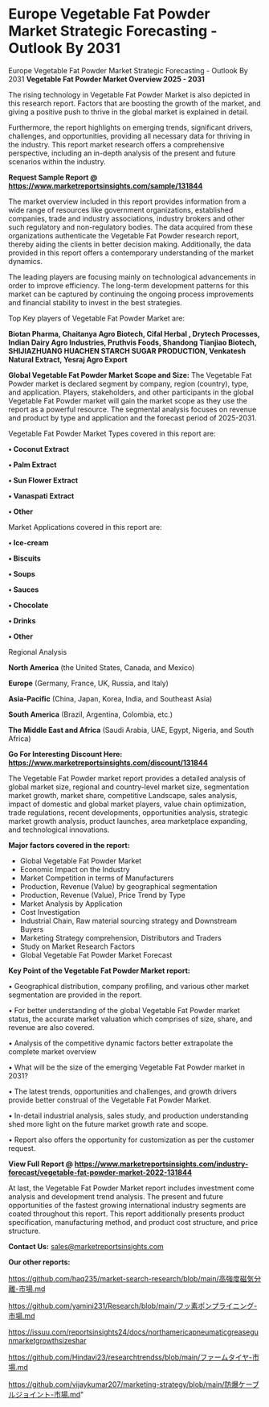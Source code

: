 # Europe Vegetable Fat Powder Market Strategic Forecasting - Outlook By 2031
Europe Vegetable Fat Powder Market Strategic Forecasting - Outlook By 2031
<Strong> Vegetable Fat Powder Market Overview 2025 - 2031</strong>

The rising technology in Vegetable Fat Powder Market is also depicted in this research report. Factors that are boosting the growth of the market, and giving a positive push to thrive in the global market is explained in detail.

Furthermore, the report highlights on emerging trends, significant drivers, challenges, and opportunities, providing all necessary data for thriving in the industry. This report market research offers a comprehensive perspective, including an in-depth analysis of the present and future scenarios within the industry.

<strong>Request Sample Report @ <a href=https://www.marketreportsinsights.com/sample/131844>https://www.marketreportsinsights.com/sample/131844</a></strong>

The market overview included in this report provides information from a wide range of resources like government organizations, established companies, trade and industry associations, industry brokers and other such regulatory and non-regulatory bodies. The data acquired from these organizations authenticate the Vegetable Fat Powder research report, thereby aiding the clients in better decision making. Additionally, the data provided in this report offers a contemporary understanding of the market dynamics.

The leading players are focusing mainly on technological advancements in order to improve efficiency. The long-term development patterns for this market can be captured by continuing the ongoing process improvements and financial stability to invest in the best strategies.

Top Key players of Vegetable Fat Powder Market are:

<strong>Biotan Pharma, Chaitanya Agro Biotech, Cifal Herbal , Drytech Processes, Indian Dairy Agro Industries, Pruthvis Foods, Shandong Tianjiao Biotech, SHIJIAZHUANG HUACHEN STARCH SUGAR PRODUCTION, Venkatesh Natural Extract, Yesraj Agro Export</strong>

<strong><b>Global Vegetable Fat Powder Market Scope and Size:</b></strong>
The Vegetable Fat Powder market is declared segment by company, region (country), type, and application. Players, stakeholders, and other participants in the global Vegetable Fat Powder market will gain the market scope as they use the report as a powerful resource. The segmental analysis focuses on revenue and product by type and application and the forecast period of 2025-2031.

Vegetable Fat Powder Market Types covered in this report are:

<strong>• Coconut Extract

• Palm Extract

• Sun Flower Extract

• Vanaspati Extract

• Other</strong>

Market Applications covered in this report are:

<strong>• Ice-cream

• Biscuits

• Soups

• Sauces

• Chocolate

• Drinks

• Other</strong> 

Regional Analysis

<strong>North America</strong> (the United States, Canada, and Mexico)

<strong>Europe</strong> (Germany, France, UK, Russia, and Italy)

<strong>Asia-Pacific</strong> (China, Japan, Korea, India, and Southeast Asia)

<strong>South America</strong> (Brazil, Argentina, Colombia, etc.)

<strong>The Middle East and Africa</strong> (Saudi Arabia, UAE, Egypt, Nigeria, and South Africa)

<strong>Go For Interesting Discount Here: <a href=https://www.marketreportsinsights.com/discount/131844>https://www.marketreportsinsights.com/discount/131844</a></strong>

The Vegetable Fat Powder market report provides a detailed analysis of global market size, regional and country-level market size, segmentation market growth, market share, competitive Landscape, sales analysis, impact of domestic and global market players, value chain optimization, trade regulations, recent developments, opportunities analysis, strategic market growth analysis, product launches, area marketplace expanding, and technological innovations.

<strong><b>Major factors covered in the report:</b></strong>
<ul>
  <li>Global Vegetable Fat Powder Market </li>
  <li>Economic Impact on the Industry</li>
  <li>Market Competition in terms of Manufacturers</li>
  <li>Production, Revenue (Value) by geographical segmentation</li>
  <li>Production, Revenue (Value), Price Trend by Type</li>
  <li>Market Analysis by Application</li>
  <li>Cost Investigation</li>
  <li>Industrial Chain, Raw material sourcing strategy and Downstream Buyers</li>
  <li>Marketing Strategy comprehension, Distributors and Traders</li>
  <li>Study on Market Research Factors</li>
  <li>Global Vegetable Fat Powder Market Forecast</li>
</ul>

<strong><b>Key Point of the Vegetable Fat Powder Market report:</b></strong>

• Geographical distribution, company profiling, and various other market segmentation are provided in the report.

• For better understanding of the global Vegetable Fat Powder market status, the accurate market valuation which comprises of size, share, and revenue are also covered.

• Analysis of the competitive dynamic factors better extrapolate the complete market overview

• What will be the size of the emerging Vegetable Fat Powder market in 2031?

• The latest trends, opportunities and challenges, and growth drivers provide better construal of the Vegetable Fat Powder Market.

• In-detail industrial analysis, sales study, and production understanding shed more light on the future market growth rate and scope.

• Report also offers the opportunity for customization as per the customer request.

<strong><b>View Full Report @ <a href=https://www.marketreportsinsights.com/industry-forecast/vegetable-fat-powder-market-2022-131844>https://www.marketreportsinsights.com/industry-forecast/vegetable-fat-powder-market-2022-131844</a></b></strong>


At last, the Vegetable Fat Powder Market report includes investment come analysis and development trend analysis. The present and future opportunities of the fastest growing international industry segments are coated throughout this report. This report additionally presents product specification, manufacturing method, and product cost structure, and price structure.

<strong>Contact Us:</strong>
sales@marketreportsinsights.com

<strong>Our other reports:</strong>

<a href=https://github.com/haq235/market-search-research/blob/main/高強度磁気分離-市場.md>https://github.com/haq235/market-search-research/blob/main/高強度磁気分離-市場.md</a>

<a href=https://github.com/yamini231/Research/blob/main/フッ素ポンプライニング-市場.md>https://github.com/yamini231/Research/blob/main/フッ素ポンプライニング-市場.md</a>

<a href=https://issuu.com/reportsinsights24/docs/northamericapneumaticgreasegunmarketgrowthsizeshar>https://issuu.com/reportsinsights24/docs/northamericapneumaticgreasegunmarketgrowthsizeshar</a>

<a href=https://github.com/Hindavi23/researchtrendss/blob/main/ファームタイヤ-市場.md>https://github.com/Hindavi23/researchtrendss/blob/main/ファームタイヤ-市場.md</a>

<a href=https://github.com/vijaykumar207/marketing-strategy/blob/main/防爆ケーブルジョイント-市場.md>https://github.com/vijaykumar207/marketing-strategy/blob/main/防爆ケーブルジョイント-市場.md</a>"
